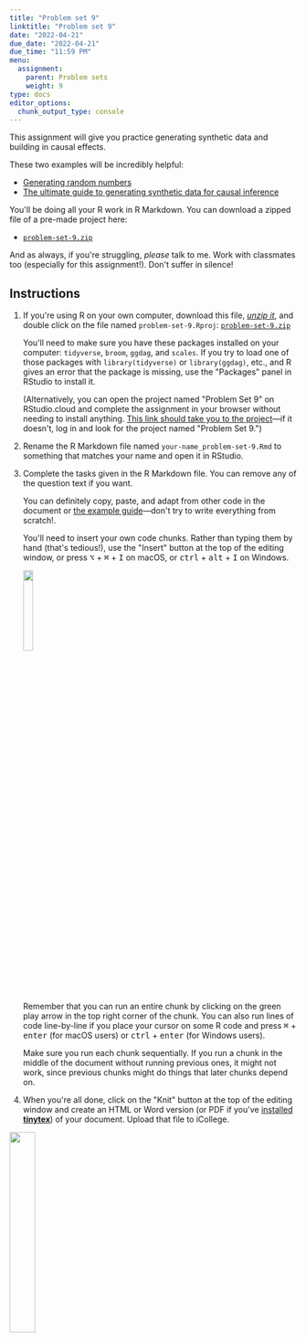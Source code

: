 ```yaml
---
title: "Problem set 9"
linktitle: "Problem set 9"
date: "2022-04-21"
due_date: "2022-04-21"
due_time: "11:59 PM"
menu:
  assignment:
    parent: Problem sets
    weight: 9
type: docs
editor_options: 
  chunk_output_type: console
---
```


This assignment will give you practice generating synthetic data and building in causal effects.

These two examples will be incredibly helpful:

- [Generating random numbers](/example/random-numbers/)
- [The ultimate guide to generating synthetic data for causal inference](/example/synthetic-data/)


You'll be doing all your R work in R Markdown. You can download a zipped file of a pre-made project here:

- [<i class="fas fa-file-archive"></i> `problem-set-9.zip`](/projects/problem-set-9.zip)

And as always, if you're struggling, *please* talk to me. Work with classmates too (especially for this assignment!). Don't suffer in silence!


## Instructions

1. If you're using R on your own computer, download this file, [*unzip it*](/resource/unzipping/), and double click on the file named `problem-set-9.Rproj`: [<i class="fas fa-file-archive"></i> `problem-set-9.zip`](/projects/problem-set-9.zip)

    You'll need to make sure you have these packages installed on your computer: `tidyverse`, `broom`, `ggdag`, and `scales`. If you try to load one of those packages with `library(tidyverse)` or `library(ggdag)`, etc., and R gives an error that the package is missing, use the "Packages" panel in RStudio to install it.

    (Alternatively, you can open the project named "Problem Set 9" on RStudio.cloud and complete the assignment in your browser without needing to install anything. [This link should take you to the project](https://rstudio.cloud/spaces/160211/project/2762034)—if it doesn't, log in and look for the project named "Problem Set 9.")

2. Rename the R Markdown file named `your-name_problem-set-9.Rmd` to something that matches your name and open it in RStudio.

3. Complete the tasks given in the R Markdown file. You can remove any of the question text if you want.

    You can definitely copy, paste, and adapt from other code in the document or [the example guide](/example/synthetic-data/)—don't try to write everything from scratch!.

    You'll need to insert your own code chunks. Rather than typing them by hand (that's tedious!), use the "Insert" button at the top of the editing window, or press  <kbd>⌥</kbd> + <kbd>⌘</kbd> + <kbd>I</kbd> on macOS, or <kbd>ctrl</kbd> + <kbd>alt</kbd> + <kbd>I</kbd> on Windows.

    <img src="/img/assignments/insert-chunk-button.png" width="19%" />

    Remember that you can run an entire chunk by clicking on the green play arrow in the top right corner of the chunk. You can also run lines of code line-by-line if you place your cursor on some R code and press <kbd>⌘</kbd> + <kbd>enter</kbd> (for macOS users) or <kbd>ctrl</kbd> + <kbd>enter</kbd> (for Windows users).

    Make sure you run each chunk sequentially. If you run a chunk in the middle of the document without running previous ones, it might not work, since previous chunks might do things that later chunks depend on.

4. When you're all done, click on the "Knit" button at the top of the editing window and create an HTML or Word version (or PDF if you've [installed **tinytex**](/resource/install/#install-tinytex)) of your document. Upload that file to iCollege.

<img src="/img/assignments/knit-button.png" width="30%" />
